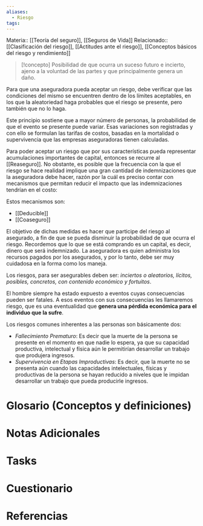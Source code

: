 ```yaml
---
aliases:
  - Riesgo
tags:
---
```

Materia:: [[Teoría del seguro]], [[Seguros de Vida]]
Relacionado:: [[Clasificación del riesgo]], [[Actitudes ante el riesgo]], [[Conceptos básicos del riesgo y rendimiento]]

>[!concepto]
>Posibilidad de que ocurra un suceso futuro e incierto, ajeno a la voluntad de las partes y que principalmente genera un daño. 

Para que una aseguradora pueda aceptar un riesgo, debe verificar que las condiciones del mismo se encuentren dentro de los límites aceptables, en los que la aleatoriedad haga probables que el riesgo se presente, pero también que no lo haga. 

Este principio sostiene que a mayor número de personas, la probabilidad de que el evento se presente puede variar. Esas variaciones son registradas y con ello se formulan las tarifas de costos, basadas en la mortalidad o supervivencia que las empresas aseguradoras tienen calculadas. 

Para poder aceptar un riesgo que por sus características pueda representar acumulaciones importantes de capital, entonces se recurre al [[Reaseguro]]. No obstante, es posible que la frecuencia con la que el riesgo se hace realidad implique una gran cantidad de indemnizaciones que la aseguradora debe hacer, razón por la cuál es preciso contar con mecanismos que permitan reducir el impacto que las indemnizaciones tendrían en el costo: 

Estos mecanismos son: 
- [[Deducible]]
- [[Coaseguro]]

El objetivo de dichas medidas es hacer que participe del riesgo al asegurado, a fin de que se pueda disminuir la probabilidad de que ocurra el riesgo. Recordemos que lo que se está comprando es un capital, es decir, dinero que será indemnizado. La aseguradora es quien administra los recursos pagados por los asegurados, y por lo tanto, debe ser muy cuidadosa en la forma como los maneja. 

Los riesgos, para ser asegurables deben ser: *inciertos o aleatorios, lícitos, posibles, concretos, con contenido económico y fortuitos*. 

El hombre siempre ha estado expuesto a eventos cuyas consecuencias pueden ser fatales. A esos eventos con sus consecuencias les llamaremos riesgo, que es una eventualidad que **genera una pérdida económica para el individuo que la sufre**.

Los riesgos comunes inherentes a las personas son básicamente dos: 
- *Fallecimiento Prematuro*: Es decir que la muerte de la persona se presente en el momento en que nadie lo espera, ya que su capacidad productiva, intelectual y física aún le permitirían desarrollar un trabajo que produjera ingresos. 
- *Supervivencia en Etapas Improductivas*: Es decir, que la muerte no se presenta aún cuando las capacidades intelectuales, físicas y productivas de la persona se hayan reducido a niveles que le impidan desarrollar un trabajo que pueda producirle ingresos. 

# Glosario (Conceptos y definiciones)

# Notas Adicionales

# Tasks

# Cuestionario

# Referencias 
